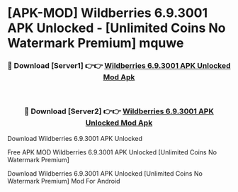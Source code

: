 # [APK-MOD] Wildberries 6.9.3001 APK Unlocked - [Unlimited Coins No Watermark Premium] mquwe



<div align="center">
<h3>🔴 Download [Server1] 👉👉 <a href="https://momento.my/?title=Wildberries_6.9.3001_APK_Unlocked">Wildberries 6.9.3001 APK Unlocked Mod Apk</a></h3><br>

<h3>🔴 Download [Server2] 👉👉 <a href="https://momento.my/?title=Wildberries_6.9.3001_APK_Unlocked">Wildberries 6.9.3001 APK Unlocked Mod Apk</a></h3>
</div>



Download Wildberries 6.9.3001 APK Unlocked 

Free APK MOD Wildberries 6.9.3001 APK Unlocked [Unlimited Coins No Watermark Premium]

Download Wildberries 6.9.3001 APK Unlocked [Unlimited Coins No Watermark Premium] Mod For Android
